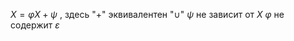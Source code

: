 
$X =  \varphi X + \psi$ ,  здесь "+" эквивалентен "$\cup$"
$\psi$ не зависит от $X$
$\varphi$ не содержит $\varepsilon$ 






